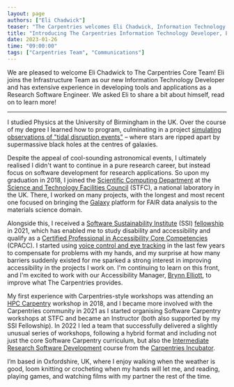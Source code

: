 ```yaml
---
layout: page
authors: ["Eli Chadwick"]
teaser: "The Carpentries welcomes Eli Chadwick, Information Technology Developer"
title: "Introducing The Carpentries Information Technology Developer, Eli Chadwick"
date: 2023-01-26
time: "09:00:00"
tags: ["Carpentries Team", "Communications"]
---
```



We are pleased to welcome Eli Chadwick to The Carpentries Core Team! Eli joins the Infrastructure Team as our new Information Technology Developer and has extensive experience in developing tools and applications as a Research Software Engineer. We asked Eli to share a bit about himself, read on to learn more!

----------------

I studied Physics at the University of Birmingham in the UK. Over the course of my degree I learned how to program, culminating in a project [simulating observations of "tidal disruption events"](https://doi.org/10.1093/mnras/stz1970) – where stars are ripped apart by supermassive black holes at the centres of galaxies.

Despite the appeal of cool-sounding astronomical events, I ultimately realised I didn't want to continue in a pure research career, but instead focus on software development for research applications. So upon my graduation in 2018, I joined the [Scientific Computing Department](https://www.scd.stfc.ac.uk/Pages/home.aspx) at the [Science and Technology Facilities Council](https://www.ukri.org/councils/stfc/) (STFC), a national laboratory in the UK. There, I worked on many projects, with the longest and most recent one focused on bringing the [Galaxy](https://galaxyproject.org) platform for FAIR data analysis to the materials science domain.

Alongside this, I received a [Software Sustainability Institute](https://www.software.ac.uk) (SSI) [fellowship](https://www.software.ac.uk/programmes-and-events/fellowship-programme) in 2021, which has enabled me to study disability and accessibility and qualify as a [Certified Professional in Accessibility Core Competencies](https://accessibilityassociation.force.com/s/certified-professional) (CPACC). I started using [voice control and eye tracking](https://talonvoice.com) in the last few years to compensate for problems with my hands, and my surprise at how many barriers suddenly existed for me sparked a strong interest in improving accessibility in the projects I work on. I'm continuing to learn on this front, and I'm excited to work with our Accessibility Manager, [Brynn Elliott](https://carpentries.org/blog/2022/04/introducing-accessibility-coordinator/), to improve what The Carpentries provides. 

My first experience with Carpentries-style workshops was attending an [HPC Carpentry](https://www.hpc-carpentry.org) workshop in 2018, and I became more involved with the Carpentries community in 2021 as I started organising Software Carpentry workshops at STFC and became an Instructor (both also supported by my SSI Fellowship). In 2022 I led a team that successfully delivered a slightly unusual series of workshops, following a hybrid format and including not just the core Software Carpentry curriculum, but also the [Intermediate Research Software Development](https://carpentries-incubator.github.io/python-intermediate-development/) course from the [Carpentries Incubator](https://carpentries.org/community-lessons/). 

I’m based in Oxfordshire, UK, where I enjoy walking when the weather is good, loom knitting or crocheting when my hands will let me, and reading, playing games, and watching films with my partner the rest of the time.